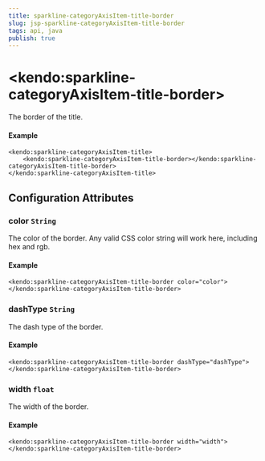 ```yaml
---
title: sparkline-categoryAxisItem-title-border
slug: jsp-sparkline-categoryAxisItem-title-border
tags: api, java
publish: true
---
```


# \<kendo:sparkline-categoryAxisItem-title-border\>

The border of the title.

#### Example
    <kendo:sparkline-categoryAxisItem-title>
        <kendo:sparkline-categoryAxisItem-title-border></kendo:sparkline-categoryAxisItem-title-border>
    </kendo:sparkline-categoryAxisItem-title>

## Configuration Attributes

### color `String`

The color of the border. Any valid CSS color string will work here, including
hex and rgb.

#### Example
    <kendo:sparkline-categoryAxisItem-title-border color="color">
    </kendo:sparkline-categoryAxisItem-title-border>

### dashType `String`

The dash type of the border.

#### Example
    <kendo:sparkline-categoryAxisItem-title-border dashType="dashType">
    </kendo:sparkline-categoryAxisItem-title-border>

### width `float`

The width of the border.

#### Example
    <kendo:sparkline-categoryAxisItem-title-border width="width">
    </kendo:sparkline-categoryAxisItem-title-border>

